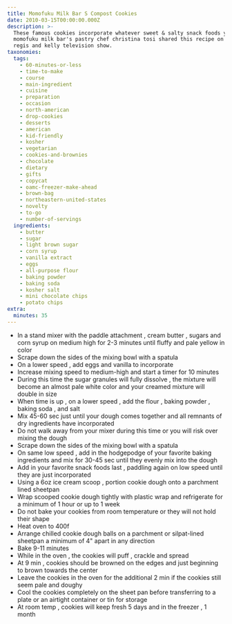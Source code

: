 ```yaml
---
title: Momofuku Milk Bar S Compost Cookies
date: 2010-03-15T00:00:00.000Z
description: >-
  These famous cookies incorporate whatever sweet & salty snack foods you like. 
  momofuku milk bar's pastry chef christina tosi shared this recipe on the live
  regis and kelly television show.
taxonomies:
  tags:
    - 60-minutes-or-less
    - time-to-make
    - course
    - main-ingredient
    - cuisine
    - preparation
    - occasion
    - north-american
    - drop-cookies
    - desserts
    - american
    - kid-friendly
    - kosher
    - vegetarian
    - cookies-and-brownies
    - chocolate
    - dietary
    - gifts
    - copycat
    - oamc-freezer-make-ahead
    - brown-bag
    - northeastern-united-states
    - novelty
    - to-go
    - number-of-servings
  ingredients:
    - butter
    - sugar
    - light brown sugar
    - corn syrup
    - vanilla extract
    - eggs
    - all-purpose flour
    - baking powder
    - baking soda
    - kosher salt
    - mini chocolate chips
    - potato chips
extra:
  minutes: 35
---
```

 - In a stand mixer with the paddle attachment , cream butter , sugars and corn syrup on medium high for 2-3 minutes until fluffy and pale yellow in color
 - Scrape down the sides of the mixing bowl with a spatula
 - On a lower speed , add eggs and vanilla to incorporate
 - Increase mixing speed to medium-high and start a timer for 10 minutes
 - During this time the sugar granules will fully dissolve , the mixture will become an almost pale white color and your creamed mixture will double in size
 - When time is up , on a lower speed , add the flour , baking powder , baking soda , and salt
 - Mix 45-60 sec just until your dough comes together and all remnants of dry ingredients have incorporated
 - Do not walk away from your mixer during this time or you will risk over mixing the dough
 - Scrape down the sides of the mixing bowl with a spatula
 - On same low speed , add in the hodgepodge of your favorite baking ingredients and mix for 30-45 sec until they evenly mix into the dough
 - Add in your favorite snack foods last , paddling again on low speed until they are just incorporated
 - Using a 6oz ice cream scoop , portion cookie dough onto a parchment lined sheetpan
 - Wrap scooped cookie dough tightly with plastic wrap and refrigerate for a minimum of 1 hour or up to 1 week
 - Do not bake your cookies from room temperature or they will not hold their shape
 - Heat oven to 400f
 - Arrange chilled cookie dough balls on a parchment or silpat-lined sheetpan a minimum of 4" apart in any direction
 - Bake 9-11 minutes
 - While in the oven , the cookies will puff , crackle and spread
 - At 9 min , cookies should be browned on the edges and just beginning to brown towards the center
 - Leave the cookies in the oven for the additional 2 min if the cookies still seem pale and doughy
 - Cool the cookies completely on the sheet pan before transferring to a plate or an airtight container or tin for storage
 - At room temp , cookies will keep fresh 5 days and in the freezer , 1 month
